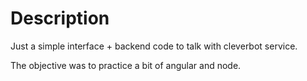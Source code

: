 # Description
Just a simple interface + backend code to talk with cleverbot service.

The objective was to practice a bit of angular and node.
